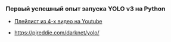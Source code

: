 ### Первый успешный опыт запуска YOLO v3 на Python

- [Плейлист из 4-х видео на Youtube](https://www.youtube.com/watch?v=xK4li3jinSw&list=PLMoSUbG1Q_r8nz4C5Yvd17KaXy8p0ufPH&index=3)

- https://pjreddie.com/darknet/yolo/